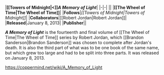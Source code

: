 |**[[Towers of Midnight\|<]]*A Memory of Light***|
|-|-|
||
|**[[The Wheel of Time\|The Wheel of Time]]**|
|**Follows**|*[[Towers of Midnight\|Towers of Midnight]]*|
|**Collaborators**|[[Robert Jordan\|Robert Jordan]]|
|**Released**|January 8, 2013|
|**Publisher**||

***A Memory of Light*** is the fourteenth and final volume of [[The Wheel of Time\|The Wheel of Time]] series by Robert Jordan, which [[Brandon Sanderson\|Brandon Sanderson]] was chosen to complete after Jordan's death. It is also the third part of what was to be one book of the same name, but which grew too large and had to be split into three parts. It was released on January 8, 2013.



https://coppermind.net/wiki/A_Memory_of_Light